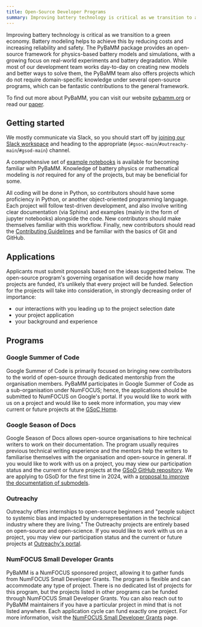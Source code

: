 ```yaml
---
title: Open-Source Developer Programs
summary: Improving battery technology is critical as we transition to a green economy.
---
```


Improving battery technology is critical as we transition to a green economy. Battery modeling helps to achieve this by reducing costs and increasing reliability and safety. The PyBaMM package provides an open-source framework for physics-based battery models and simulations, with a growing focus on real-world experiments and battery degradation.
While most of our development team works day-to-day on creating new models and better ways to solve them, the PyBaMM team also offers projects which do not require domain-specific knowledge under several open-source programs, which can be fantastic contributions to the general framework.

To find out more about PyBaMM, you can visit our website [pybamm.org](/) or read our [paper](https://openresearchsoftware.metajnl.com/articles/10.5334/jors.309/).

## Getting started

We mostly communicate via Slack, so you should start off by [joining our Slack workspace](/slack/) and heading to the appropriate (`#gsoc-main`/`#outreachy-main`/`#gsod-main`) channel.

A comprehensive set of [example notebooks](https://docs.pybamm.org/en/stable/source/examples/index.html) is available for becoming familiar with PyBaMM.
Knowledge of battery physics or mathematical modeling is *not* required for any of the projects, but may be beneficial for some.

All coding will be done in Python, so contributors should have some proficiency in Python, or another object-oriented programming language.
Each project will follow test-driven development, and also involve writing clear documentation (via Sphinx) and examples (mainly in the form of jupyter notebooks) alongside the code. New contributors should make themselves familiar with this workflow.
Finally, new contributors should read the [Contributing Guidelines](https://docs.pybamm.org/en/latest/source/user_guide/contributing.html) and be familiar with the basics of Git and GitHub.

## Applications

Applicants must submit proposals based on the ideas suggested below. The open-source program's governing organisation will decide how many projects are funded, it’s unlikely that every project will be funded. Selection for the projects will take into consideration, in strongly decreasing order of importance:

- our interactions with you leading up to the project selection date
- your project application
- your background and experience

## Programs

### Google Summer of Code

Google Summer of Code is primarily focused on bringing new contributors to the world of open-source through dedicated mentorship from the organisation members. PyBaMM participates in Google Summer of Code as a sub-organisation under NumFOCUS; hence, the applications should be submitted to NumFOCUS on Google's portal. If you would like to work with us on a project and would like to seek more information, you may view current or future projects at the [GSoC Home](/gsoc/).

### Google Season of Docs

Google Season of Docs allows open-source organisations to hire technical writers to work on their documentation. The program usually requires previous technical writing experience and the mentors help the writers to familiarise themselves with the organisation and open-source in general. If you would like to work with us on a project, you may view our participation status and the current or future projects at the [GSoD GitHub repository](https://github.com/google/season-of-docs). We are applying to GSoD for the first time in 2024, with a [proposal to improve the documentation of submodels](/gsod/).

### Outreachy

Outreachy offers internships to open-source beginners and "people subject to systemic bias and impacted by underrepresentation in the technical industry where they are living." The Outreachy projects are entirely based on open-source and open-science. If you would like to work with us on a project, you may view our participation status and the current or future projects at [Outreachy's portal](https://www.outreachy.org).

### NumFOCUS Small Developer Grants

PyBaMM is a NumFOCUS sponsored project, allowing it to gather funds from NumFOCUS Small Developer Grants. The program is flexible and can accommodate any type of project. There is no dedicated list of projects for this program, but the projects listed in other programs can be funded through NumFOCUS Small Developer Grants. You can also reach out to PyBaMM maintainers if you have a particular project in mind that is not listed anywhere. Each application cycle can fund exactly one project. For more information, visit the [NumFOCUS Small Developer Grants](https://numfocus.org/programs/small-development-grants) page.
